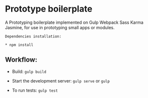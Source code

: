 # Prototype boilerplate

A Prototyping boilerplate implemented on Gulp Webpack Sass Karma Jasmine, for use in prototyping small apps or modules.

```
Dependencies installation:

* npm install

```

Workflow:
---

* Build: `gulp build`

* Start the development server: `gulp serve` or `gulp`

* To run tests: `gulp test`